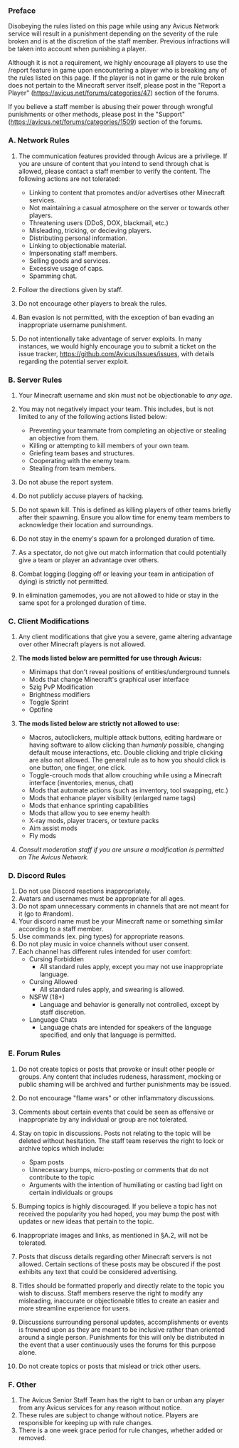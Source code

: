 ﻿### Preface

Disobeying the rules listed on this page while using any Avicus Network service will result in a punishment depending on the severity of the rule broken and is at the discretion of the staff member. Previous infractions will be taken into account when punishing a player.

Although it is not a requirement, we highly encourage all players to use the /report feature in game upon encountering a player who is breaking any of the rules listed on this page. If the player is not in game or the rule broken does not pertain to the Minecraft server itself, please post in the "Report a Player" (https://avicus.net/forums/categories/47) section of the forums.

If you believe a staff member is abusing their power through wrongful punishments or other methods, please post in the "Support" (https://avicus.net/forums/categories/1509) section of the forums.

### A. Network Rules

1. The communication features provided through Avicus are a privilege. If you are unsure of content that you intend to send through chat is allowed, please contact a staff member to verify the content. The following actions are not tolerated:
    - Linking to content that promotes and/or advertises other Minecraft services.
    - Not maintaining a casual atmosphere on the server or towards other players.
    - Threatening users (DDoS, DOX, blackmail, etc.)
    - Misleading, tricking, or decieving players.
    - Distributing personal information.
    - Linking to objectionable material.
    - Impersonating staff members.
    - Selling goods and services.
    - Excessive usage of caps.
    - Spamming chat.

2. Follow the directions given by staff.
3. Do not encourage other players to break the rules.
4. Ban evasion is not permitted, with the exception of ban evading an inappropriate username punishment.
5. Do not intentionally take advantage of server exploits. In many instances, we would highly encourage you to submit a ticket on the issue tracker, https://github.com/Avicus/Issues/issues, with details regarding the potential server exploit.
 

### B. Server Rules

1. Your Minecraft username and skin must not be objectionable to *any age*.
2. You may not negatively impact your team. This includes, but is not limited to any of the following actions listed below:
    - Preventing your teammate from completing an objective or stealing an objective from them.
    - Killing or attempting to kill members of your own team.
    - Griefing team bases and structures.
    - Cooperating with the enemy team.
    - Stealing from team members.

3. Do not abuse the report system.
4. Do not publicly accuse players of hacking.
5. Do not spawn kill. This is defined as killing players of other teams briefly after their spawning. Ensure you allow time for enemy team members to acknowledge their location and surroundings.
6. Do not stay in the enemy's spawn for a prolonged duration of time.
7. As a spectator, do not give out match information that could potentially give a team or player an advantage over others.
8. Combat logging (logging off or leaving your team in anticipation of dying) is strictly not permitted.
9. In elimination gamemodes, you are not allowed to hide or stay in the same spot for a prolonged duration of time.


### C. Client Modifications

1. Any client modifications that give you a severe, game altering advantage over other Minecraft players is not allowed.
2. **The mods listed below are permitted for use through Avicus:**
    - Minimaps that don't reveal positions of entities/underground tunnels
    - Mods that change Minecraft's graphical user interface
    - 5zig PvP Modification
    - Brightness modifiers
    - Toggle Sprint
    - Optifine

3. **The mods listed below are strictly not allowed to use:**
    - Macros, autoclickers, multiple attack buttons, editing hardware or having software to allow clicking than *humanly* possible, changing default mouse interactions, etc. Double clicking and triple clicking are also not allowed. The general rule as to how you should click is one button, one finger, one click.
    - Toggle-crouch mods that allow crouching while using a Minecraft interface (inventories, menus, chat)
    - Mods that automate actions (such as inventory, tool swapping, etc.)
    - Mods that enhance player visibility (enlarged name tags)
    - Mods that enhance sprinting capabilities
    - Mods that allow you to see enemy health
    - X-ray mods, player tracers, or texture packs
    - Aim assist mods
    - Fly mods

4. _Consult moderation staff if you are unsure a modification is permitted on The Avicus Network._

### D. Discord Rules
1. Do not use Discord reactions inappropriately.
2. Avatars and usernames must be appropriate for all ages.
3. Do not spam unnecessary comments in channels that are not meant for it (go to #random).
4. Your discord name must be your Minecraft name or something similar according to a staff member.
5. Use commands (ex. ping types) for appropriate reasons.
6. Do not play music in voice channels without user consent.
7. Each channel has different rules intended for user comfort:
    - Cursing Forbidden
      - All standard rules apply, except you may not use inappropriate language.
    - Cursing Allowed
      - All standard rules apply, and swearing is allowed.
    - NSFW (18+)
      - Language and behavior is generally not controlled, except by staff discretion.
    - Language Chats
      - Language chats are intended for speakers of the language specified, and only that language is permitted.
 
### E. Forum Rules

1. Do not create topics or posts that provoke or insult other people or groups. Any content that includes rudeness, harassment, mocking or public shaming will be archived and further punishments may be issued.
2. Do not encourage "flame wars" or other inflammatory discussions.
3. Comments about certain events that could be seen as offensive or inappropriate by any individual or group are not tolerated.
4. Stay on topic in discussions. Posts not relating to the topic will be deleted without hesitation. The staff team reserves the right to lock or archive topics which include:
    - Spam posts
    - Unnecessary bumps, micro-posting or comments that do not contribute to the topic
    - Arguments with the intention of humiliating or casting bad light on certain individuals or groups

5. Bumping topics is highly discouraged. If you believe a topic has not received the popularity you had hoped, you may bump the post with updates or new ideas that pertain to the topic.
6. Inappropriate images and links, as mentioned in §A.2, will not be tolerated.
7. Posts that discuss details regarding other Minecraft servers is not allowed. Certain sections of these posts may be obscured if the post exhibits any text that could be considered advertising.
8. Titles should be formatted properly and directly relate to the topic you wish to discuss. Staff members reserve the right to modify any misleading, inaccurate or objectionable titles to create an easier and more streamline experience for users.
9. Discussions surrounding personal updates, accomplishments or events is frowned upon as they are meant to be inclusive rather than oriented around a single person. Punishments for this will only be distributed in the event that a user continuously uses the forums for this purpose alone.
10. Do not create topics or posts that mislead or trick other users. 
  
### F. Other

1. The Avicus Senior Staff Team has the right to ban or unban any player from any Avicus services for any reason without notice. 
2. These rules are subject to change without notice. Players are responsible for keeping up with rule changes.
3. There is a one week grace period for rule changes, whether added or removed.
